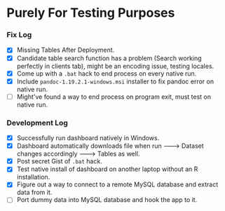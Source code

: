 # Purely For Testing Purposes

### Fix Log

- [x] Missing Tables After Deployment.   
- [x] Candidate table search function has a problem (Search working perfectly in clients tab), might be an encoding issue, testing locales.
- [x] Come up with a `.bat` hack to end process on every native run. 
- [x] Include `pandoc-1.19.2.1-windows.msi` installer to fix pandoc error on native run.
- [ ] Might've found a way to end process on program exit, must test on native run.

### Development Log

- [x] Successfully run dashboard natively in Windows.
- [x] Dashboard automatically downloads file when run ---> Dataset changes accordingly ---> Tables as well.
- [x] Post secret Gist of `.bat` hack. 
- [x] Test native install of dashboard on another laptop without an R installation.
- [x] Figure out a way to connect to a remote MySQL database and extract data from it.
- [ ] Port dummy data into MySQL database and hook the app to it.
